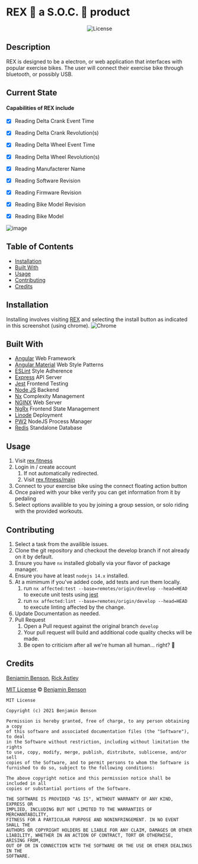 # REX 🦖 a S.O.C. 🧦 product

<p align="center">
	<img src="https://img.shields.io/badge/license-MIT-blue.svg" alt="License">
</p>

## Description

REX is designed to be a electron, or web application that interfaces with popular exercise bikes.
The user will connect their exercise bike through bluetooth, or possibly USB.

## Current State

#### Capabilities of REX include

- [x] Reading Delta Crank Event Time
- [x] Reading Delta Crank Revolution(s)
- [x] Reading Delta Wheel Event Time
- [x] Reading Delta Wheel Revolution(s)

- [x] Reading Manufacterer Name
- [x] Reading Software Revision
- [x] Reading Firmware Revision
- [x] Reading Bike Model Revision
- [x] Reading Bike Model

![image](https://user-images.githubusercontent.com/10961012/125396098-143d2980-e37a-11eb-94a5-4c8536e58d8f.png)

## Table of Contents

- [Installation](#installation)
- [Built With](#built-with)
- [Usage](#usage)
- [Contributing](#contributing)
- [Credits](#credits)

## Installation

Installing involves visiting [REX](https://rex.fitness/) and selecting the install button as indicated in this screenshot (using chrome).
![Chrome](https://user-images.githubusercontent.com/10961012/124973075-eeadca00-dfdf-11eb-9c40-44fcadf219ce.png)

## Built With

- [Angular](https://angular.io/) Web Framework
- [Angular Material](https://material.angular.io) Web Style Patterns
- [ESLint](https://eslint.org) Style Adherence
- [Express](https://expressjs.com) API Server
- [Jest](https://jestjs.io) Frontend Testing
- [Node JS](https://nodejs.org/en/) Backend
- [Nx](https://nx.dev) Complexity Management
- [NGINX](https://www.nginx.com/) Web Server
- [NgRx](https://ngrx.io/) Frontend State Management
- [Linode](https://linode.com) Deployment
- [PW2](https://pm2.keymetrics.io/) NodeJS Process Manager
- [Redis](https://redislabs.com/) Standalone Database

## Usage

1.  Visit [rex.fitness](https://rex.fitness)
2.  Login in / create account
    1.  If not automatically redirected.
    2.  Visit [rex.fitness/main](https://rex.fitness/main)
3.  Connect to your exercise bike using the connect floating action button
4.  Once paired with your bike verify you can get information from it by pedaling
5.  Select options availible to you by joining a group session, or solo riding with the provided workouts.

## Contributing

1. Select a task from the availible issues.
2. Clone the git repository and checkout the develop branch if not already on it by default.
3. Ensure you have `nx` installed globally via your flavor of package manager.
4. Ensure you have at least `nodejs 14.x` installed.
5. At a mimimum if you've added code, add tests and run them locally.
   1. run `nx affected:test --base=remotes/origin/develop --head=HEAD` to execute unit tests using [jest](https://jestjs.io)
   2. run `nx affected:lint --base=remotes/origin/develop --head=HEAD` to execute linting affected by the change.
6. Update Documentation as needed.
7. Pull Request
   1. Open a Pull request against the original branch `develop`
   2. Your pull request will build and additional code quality checks will be made.
   3. Be open to criticism after all we're human all human... right? 🤖

## Credits

[Benjamin Benson](https://github.com/BensonBen),
[Rick Astley](https://www.youtube.com/watch?v=dQw4w9WgXcQ)

[MIT License](https://opensource.org/licenses/MIT) © [Benjamin Benson](https://github.com/BensonBen)

```
MIT License

Copyright (c) 2021 Benjamin Benson

Permission is hereby granted, free of charge, to any person obtaining a copy
of this software and associated documentation files (the "Software"), to deal
in the Software without restriction, including without limitation the rights
to use, copy, modify, merge, publish, distribute, sublicense, and/or sell
copies of the Software, and to permit persons to whom the Software is
furnished to do so, subject to the following conditions:

The above copyright notice and this permission notice shall be included in all
copies or substantial portions of the Software.

THE SOFTWARE IS PROVIDED "AS IS", WITHOUT WARRANTY OF ANY KIND, EXPRESS OR
IMPLIED, INCLUDING BUT NOT LIMITED TO THE WARRANTIES OF MERCHANTABILITY,
FITNESS FOR A PARTICULAR PURPOSE AND NONINFRINGEMENT. IN NO EVENT SHALL THE
AUTHORS OR COPYRIGHT HOLDERS BE LIABLE FOR ANY CLAIM, DAMAGES OR OTHER
LIABILITY, WHETHER IN AN ACTION OF CONTRACT, TORT OR OTHERWISE, ARISING FROM,
OUT OF OR IN CONNECTION WITH THE SOFTWARE OR THE USE OR OTHER DEALINGS IN THE
SOFTWARE.

```
